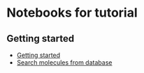 
Notebooks for tutorial
========================


Getting started
------------------------

- [Getting started](https://nbviewer.jupyter.org/github/mojaie/graphmol.jl/blob/master/notebook/gettingStarted.ipynb)
- [Search molecules from database](https://nbviewer.jupyter.org/github/mojaie/graphmol.jl/blob/master/notebook/substructureSearch.ipynb)
